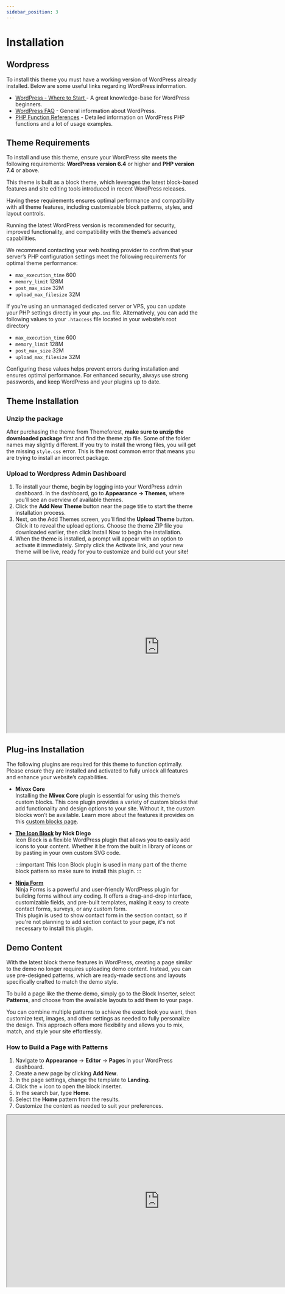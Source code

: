 ```yaml
---
sidebar_position: 3
---
```

# Installation

## Wordpress

To install this theme you must have a working version of WordPress already installed. Below are some useful links regarding WordPress information.

- [WordPress - Where to Start ](https://wordpress.org/documentation/category/where-to-start/) - A great knowledge-base for WordPress beginners.
- [WordPress FAQ](http://codex.wordpress.org/FAQ_New_To_WordPress) - General information about WordPress.
- [PHP Function References](http://codex.wordpress.org/Function_Reference) - Detailed information on WordPress PHP functions and a lot of usage examples.

## Theme Requirements
To install and use this theme, ensure your WordPress site meets the following requirements: **WordPress version 6.4** or higher and **PHP version 7.4** or above. 

This theme is built as a block theme, which leverages the latest block-based features and site editing tools introduced in recent WordPress releases.

Having these requirements ensures optimal performance and compatibility with all theme features, including customizable block patterns, styles, and layout controls. 

Running the latest WordPress version is recommended for security, improved functionality, and compatibility with the theme’s advanced capabilities.

We recommend contacting your web hosting provider to confirm that your server’s PHP configuration settings meet the following requirements for optimal theme performance:

- `max_execution_time` 600
- `memory_limit` 128M
- `post_max_size` 32M
- `upload_max_filesize` 32M


If you’re using an unmanaged dedicated server or VPS, you can update your PHP settings directly in your `php.ini` file. Alternatively, you can add the following values to your `.htaccess` file located in your website’s root directory

- `max_execution_time` 600
- `memory_limit` 128M
- `post_max_size` 32M
- `upload_max_filesize` 32M

Configuring these values helps prevent errors during installation and ensures optimal performance. For enhanced security, always use strong passwords, and keep WordPress and your plugins up to date.

## Theme Installation

### Unzip the package
After purchasing the theme from Themeforest, **make sure to unzip the downloaded package** first and find the theme zip file. Some of the folder names may slightly different.
If you try to install the wrong files, you will get the missing ```style.css``` error. This is the most common error that means you are trying to install an incorrect package.


### Upload to Wordpress Admin Dashboard
1. To install your theme, begin by logging into your WordPress admin dashboard. In the dashboard, go to **Appearance → Themes**, where you’ll see an overview of available themes. 
2. Click the **Add New Theme** button near the page title to start the theme installation process. 
3. Next, on the Add Themes screen, you’ll find the **Upload Theme** button. Click it to reveal the upload options. Choose the theme ZIP file you downloaded earlier, then click Install Now to begin the installation.
4. When the theme is installed, a prompt will appear with an option to activate it immediately. Simply click the Activate link, and your new theme will be live, ready for you to customize and build out your site!

<iframe src="https://drive.google.com/file/d/11ly_04gzJIjux9QhAodC2mJ1tvsD97i-/preview" width="800" height="450" allow="autoplay"></iframe>

## Plug-ins Installation

The following plugins are required for this theme to function optimally. Please ensure they are installed and activated to fully unlock all features and enhance your website’s capabilities.
- **Mivox Core**<br/>
  Installing the **Mivox Core** plugin is essential for using this theme’s custom blocks. This core plugin provides a variety of custom blocks that add functionality and design options to your site. Without it, the custom blocks won’t be available. Learn more about the features it provides on this [custom blocks page](/docs/category/custom-blocks).


- **[The Icon Block](https://wordpress.org/plugins/icon-block/) by Nick Diego**<br/>
  Icon Block is a flexible WordPress plugin that allows you to easily add icons to your content. Whether it be from the built in library of icons or by pasting in your own custom SVG code.

  :::important
  This Icon Block plugin is used in many part of the theme block pattern so make sure to install this plugin.
  :::


- **[Ninja Form](https://wordpress.org/plugins/ninja-forms/)** <br/>
  Ninja Forms is a powerful and user-friendly WordPress plugin for building forms without any coding. It offers a drag-and-drop interface, customizable fields, and pre-built templates, making it easy to create contact forms, surveys, or any custom form. <br/>
  This plugin is used to show contact form in the section contact, so if you're not planning to add section contact to your page, it's not necessary to install this plugin.

## Demo Content

With the latest block theme features in WordPress, creating a page similar to the demo no longer requires uploading demo content. Instead, you can use pre-designed patterns, which are ready-made sections and layouts specifically crafted to match the demo style. 

To build a page like the theme demo, simply go to the Block Inserter, select **Patterns**, and choose from the available layouts to add them to your page. 

You can combine multiple patterns to achieve the exact look you want, then customize text, images, and other settings as needed to fully personalize the design. This approach offers more flexibility and allows you to mix, match, and style your site effortlessly.

### How to Build a Page with Patterns
1. Navigate to **Appearance** → **Editor** → **Pages** in your WordPress dashboard.
2. Create a new page by clicking **Add New**.
3. In the page settings, change the template to **Landing**.
4. Click the + icon to open the block inserter.
5. In the search bar, type **Home**.
6. Select the **Home** pattern from the results.
7. Customize the content as needed to suit your preferences.

<iframe src="https://drive.google.com/file/d/1F4Ko24IrqKAuWnKpBmXhjJaYnhnUbQyo/preview" width="800" height="450" allow="autoplay"></iframe>